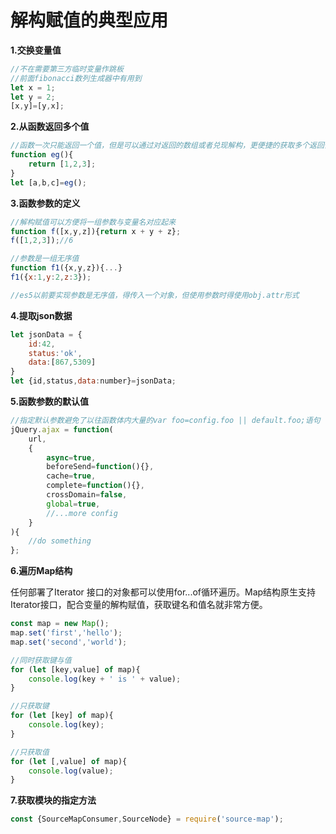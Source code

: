 # 解构赋值的典型应用

**1.交换变量值**

```javascript
//不在需要第三方临时变量作跳板
//前面fibonacci数列生成器中有用到
let x = 1;
let y = 2;
[x,y]=[y,x];
```

**2.从函数返回多个值**

```javascript
//函数一次只能返回一个值，但是可以通过对返回的数组或者兑现解构，更便捷的获取多个返回值
function eg(){
    return [1,2,3];
}
let [a,b,c]=eg();
```

**3.函数参数的定义**

```javascript
//解构赋值可以方便将一组参数与变量名对应起来
function f([x,y,z]){return x + y + z};
f([1,2,3]);//6

//参数是一组无序值
function f1({x,y,z}){...}
f1({x:1,y:2,z:3});

//es5以前要实现参数是无序值，得传入一个对象，但使用参数时得使用obj.attr形式
```

**4.提取json数据**

```javascript
let jsonData = {
    id:42,
    status:'ok',
    data:[867,5309]
}
let {id,status,data:number}=jsonData;
```

**5.函数参数的默认值**

```javascript
//指定默认参数避免了以往函数体内大量的var foo=config.foo || default.foo;语句
jQuery.ajax = function(
    url,
    {
        async=true,
        beforeSend=function(){},
        cache=true,
        complete=function(){},
        crossDomain=false,
        global=true,
        //...more config
    }
){
    //do something
};
```

**6.遍历Map结构**

任何部署了Iterator 接口的对象都可以使用for...of循环遍历。Map结构原生支持Iterator接口，配合变量的解构赋值，获取键名和值名就非常方便。

```javascript
const map = new Map();
map.set('first','hello');
map.set('second','world');

//同时获取键与值
for (let [key,value] of map){
    console.log(key + ' is ' + value);
}

//只获取键
for (let [key] of map){
    console.log(key);
}

//只获取值
for (let [,value] of map){
    console.log(value);
}
```

**7.获取模块的指定方法**

```javascript
const {SourceMapConsumer,SourceNode} = require('source-map');
```



